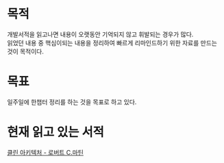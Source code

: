 # 목적
개발서적을 읽고나면 내용이 오랫동안 기억되지 않고 휘발되는 경우가 많다.  
읽었던 내용 중 핵심이되는 내용을 정리하여 빠르게 리마인드하기 위한 자료를 만드는 것이 목적이다.

# 목표
일주일에 한챕터 정리를 하는 것을 목표로 하고 있다.

# 현재 읽고 있는 서적
[클린 아키텍처 - 로버트 C.마틴](#https://www.yes24.com/product/goods/77283734)
